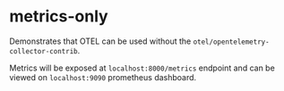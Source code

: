 # metrics-only

Demonstrates that OTEL can be used without the `otel/opentelemetry-collector-contrib`.



Metrics will be exposed at `localhost:8000/metrics` endpoint and can be viewed on `localhost:9090` prometheus dashboard.
